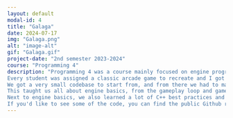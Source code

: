 ```yaml
---
layout: default
modal-id: 4
title: "Galaga"
date: 2024-07-17
img: "Galaga.png"
alt: "image-alt"
gif: "Galaga.gif"
project-date: "2nd semester 2023-2024"
course: "Programming 4"
description: "Programming 4 was a course mainly focused on engine programming.
Every student was assigned a classic arcade game to recreate and I got Galaga.
We got a very small codebase to start from, and from there we had to make our own engine to get to the desired end result.
This taught us all about engine basics, from the gameplay loop and gameobject-component systems to observers and event systems.
Next to engine basics, we also learned a lot of C++ best practices and guidelines, mostly coming from Guy Davidson's \"Beautiful C++\".
If you'd like to see some of the code, you can find the public Github repo <a href='https://github.com/Oopsi3Doopsi3/Prog4-Engine' target='_blank'>here</a>."
---
```

